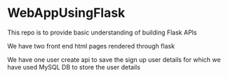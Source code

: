 # WebAppUsingFlask

This repo is to provide basic understanding of building Flask APIs 

We have two front end html pages rendered through flask

We have one user create api to save the sign up user details for which we have used MySQL DB to store the user details
